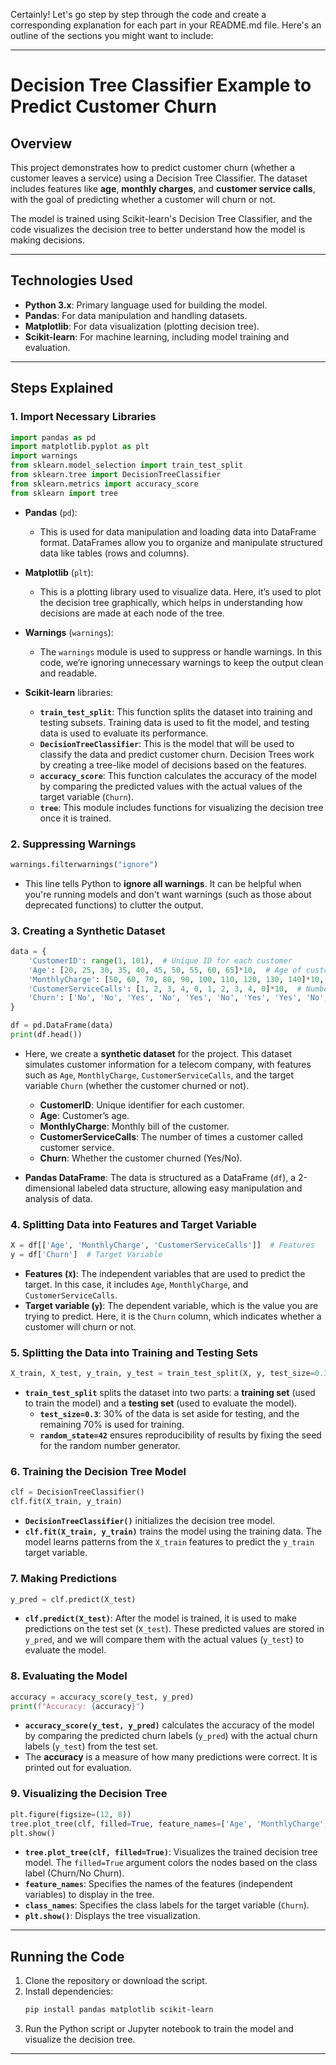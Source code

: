 Certainly! Let's go step by step through the code and create a corresponding explanation for each part in your README.md file. Here's an outline of the sections you might want to include:

---

# Decision Tree Classifier Example to Predict Customer Churn

## Overview
This project demonstrates how to predict customer churn (whether a customer leaves a service) using a Decision Tree Classifier. The dataset includes features like **age**, **monthly charges**, and **customer service calls**, with the goal of predicting whether a customer will churn or not.

The model is trained using Scikit-learn's Decision Tree Classifier, and the code visualizes the decision tree to better understand how the model is making decisions.

---

## Technologies Used
- **Python 3.x**: Primary language used for building the model.
- **Pandas**: For data manipulation and handling datasets.
- **Matplotlib**: For data visualization (plotting decision tree).
- **Scikit-learn**: For machine learning, including model training and evaluation.

---

## Steps Explained

### 1. **Import Necessary Libraries**
```python
import pandas as pd
import matplotlib.pyplot as plt
import warnings
from sklearn.model_selection import train_test_split
from sklearn.tree import DecisionTreeClassifier
from sklearn.metrics import accuracy_score
from sklearn import tree
```

- **Pandas** (`pd`): 
  - This is used for data manipulation and loading data into DataFrame format. DataFrames allow you to organize and manipulate structured data like tables (rows and columns).

- **Matplotlib** (`plt`): 
  - This is a plotting library used to visualize data. Here, it’s used to plot the decision tree graphically, which helps in understanding how decisions are made at each node of the tree.

- **Warnings** (`warnings`):
  - The `warnings` module is used to suppress or handle warnings. In this code, we’re ignoring unnecessary warnings to keep the output clean and readable.

- **Scikit-learn** libraries:
  - **`train_test_split`**: This function splits the dataset into training and testing subsets. Training data is used to fit the model, and testing data is used to evaluate its performance.
  - **`DecisionTreeClassifier`**: This is the model that will be used to classify the data and predict customer churn. Decision Trees work by creating a tree-like model of decisions based on the features.
  - **`accuracy_score`**: This function calculates the accuracy of the model by comparing the predicted values with the actual values of the target variable (`Churn`).
  - **`tree`**: This module includes functions for visualizing the decision tree once it is trained.

### 2. **Suppressing Warnings**
```python
warnings.filterwarnings("ignore")
```
- This line tells Python to **ignore all warnings**. It can be helpful when you're running models and don't want warnings (such as those about deprecated functions) to clutter the output.

### 3. **Creating a Synthetic Dataset**
```python
data = {
    'CustomerID': range(1, 101),  # Unique ID for each customer
    'Age': [20, 25, 30, 35, 40, 45, 50, 55, 60, 65]*10,  # Age of customers
    'MonthlyCharge': [50, 60, 70, 80, 90, 100, 110, 120, 130, 140]*10,  # Monthly bill amount
    'CustomerServiceCalls': [1, 2, 3, 4, 0, 1, 2, 3, 4, 0]*10,  # Number of customer service calls
    'Churn': ['No', 'No', 'Yes', 'No', 'Yes', 'No', 'Yes', 'Yes', 'No', 'Yes']*10  # Churn status
}

df = pd.DataFrame(data)
print(df.head())
```

- Here, we create a **synthetic dataset** for the project. This dataset simulates customer information for a telecom company, with features such as `Age`, `MonthlyCharge`, `CustomerServiceCalls`, and the target variable `Churn` (whether the customer churned or not).

  - **CustomerID**: Unique identifier for each customer.
  - **Age**: Customer’s age.
  - **MonthlyCharge**: Monthly bill of the customer.
  - **CustomerServiceCalls**: The number of times a customer called customer service.
  - **Churn**: Whether the customer churned (Yes/No).

- **Pandas DataFrame**: The data is structured as a DataFrame (`df`), a 2-dimensional labeled data structure, allowing easy manipulation and analysis of data.

### 4. **Splitting Data into Features and Target Variable**
```python
X = df[['Age', 'MonthlyCharge', 'CustomerServiceCalls']]  # Features
y = df['Churn']  # Target Variable
```
- **Features (`X`)**: The independent variables that are used to predict the target. In this case, it includes `Age`, `MonthlyCharge`, and `CustomerServiceCalls`.
- **Target variable (`y`)**: The dependent variable, which is the value you are trying to predict. Here, it is the `Churn` column, which indicates whether a customer will churn or not.

### 5. **Splitting the Data into Training and Testing Sets**
```python
X_train, X_test, y_train, y_test = train_test_split(X, y, test_size=0.3, random_state=42)
```
- **`train_test_split`** splits the dataset into two parts: a **training set** (used to train the model) and a **testing set** (used to evaluate the model).
  - **`test_size=0.3`**: 30% of the data is set aside for testing, and the remaining 70% is used for training.
  - **`random_state=42`** ensures reproducibility of results by fixing the seed for the random number generator.

### 6. **Training the Decision Tree Model**
```python
clf = DecisionTreeClassifier()
clf.fit(X_train, y_train)
```
- **`DecisionTreeClassifier()`** initializes the decision tree model.
- **`clf.fit(X_train, y_train)`** trains the model using the training data. The model learns patterns from the `X_train` features to predict the `y_train` target variable.

### 7. **Making Predictions**
```python
y_pred = clf.predict(X_test)
```
- **`clf.predict(X_test)`**: After the model is trained, it is used to make predictions on the test set (`X_test`). These predicted values are stored in `y_pred`, and we will compare them with the actual values (`y_test`) to evaluate the model.

### 8. **Evaluating the Model**
```python
accuracy = accuracy_score(y_test, y_pred)
print(f"Accuracy: {accuracy}")
```
- **`accuracy_score(y_test, y_pred)`** calculates the accuracy of the model by comparing the predicted churn labels (`y_pred`) with the actual churn labels (`y_test`) from the test set.
- The **accuracy** is a measure of how many predictions were correct. It is printed out for evaluation.

### 9. **Visualizing the Decision Tree**
```python
plt.figure(figsize=(12, 8))
tree.plot_tree(clf, filled=True, feature_names=['Age', 'MonthlyCharge', 'CustomerServiceCalls'], class_names=['no churn', 'churn'])
plt.show()
```
- **`tree.plot_tree(clf, filled=True)`**: Visualizes the trained decision tree model. The `filled=True` argument colors the nodes based on the class label (Churn/No Churn).
- **`feature_names`**: Specifies the names of the features (independent variables) to display in the tree.
- **`class_names`**: Specifies the class labels for the target variable (`Churn`).
- **`plt.show()`**: Displays the tree visualization.

---

## Running the Code
1. Clone the repository or download the script.
2. Install dependencies:
   ```bash
   pip install pandas matplotlib scikit-learn
   ```
3. Run the Python script or Jupyter notebook to train the model and visualize the decision tree.

---

